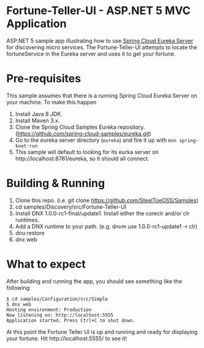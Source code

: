 # Fortune-Teller-UI - ASP.NET 5 MVC Application
ASP.NET 5 sample app illustrating how to use [Spring Cloud Eureka Server](http://projects.spring.io/spring-cloud/docs/1.0.3/spring-cloud.html#spring-cloud-eureka-server) for discovering micro services. The Fortune-Teller-UI attempts to locate the fortuneService in the Eureka server and uses it to get your fortune.

# Pre-requisites

This sample assumes that there is a running Spring Cloud Eureka Server on your machine. To make this happen

1. Install Java 8 JDK.
2. Install Maven 3.x.
3. Clone the Spring Cloud Samples Eureka repository. (https://github.com/spring-cloud-samples/eureka.git)
4. Go to the eureka server directory (`eureka`) and fire it up with `mvn spring-boot:run`
5. This sample will default to looking for its eurka server on http://localhost:8761/eureka, so it should all connect.

# Building & Running

1. Clone this repo. (i.e. git clone https://github.com/SteelToeOSS/Samples)
2. cd samples/Discovery/src/Fortune-Teller-UI
3. Install DNX 1.0.0-rc1-final/update1. Install either the coreclr and/or clr runtimes. 
4. Add a DNX runtime to your path. (e.g. dnvm use 1.0.0-rc1-update1 -r clr)
5. dnu restore
6. dnx web

# What to expect
After building and running the app, you should see something like the following:
```
$ cd samples/Configuration/src/Simple
$ dnx web
Hosting environment: Production
Now listening on: http://localhost:5555
Application started. Press Ctrl+C to shut down.
```
At this point the Fortune Teller UI is up and running and ready for displaying your fortune. Hit http://localhost:5555/ to see it!